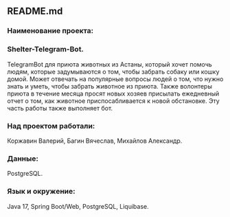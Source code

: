 ## README.md
### Наименование проекта:
### Shelter-Telegram-Bot.
TelegramBot для приюта животных из Астаны, который хочет помочь людям, которые задумываются о том, чтобы забрать собаку или кошку домой.
Может отвечать на популярные вопросы людей о том, что нужно знать и уметь, чтобы забрать животное из приюта.
Также волонтеры приюта в течение месяца просят новых хозяев присылать ежедневный отчет о том, как животное приспосабливается к новой обстановке.
Эту часть работы также выполняет бот.

### Над проектом работали:
Коржавин Валерий, Багин Вячеслав, Михайлов Александр.

### Данные:
PostgreSQL.

### Язык и окружение:
Java 17, Spring Boot/Web, PostgreSQL, Liquibase.
